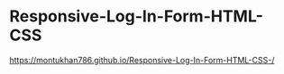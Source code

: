 # Responsive-Log-In-Form-HTML-CSS

https://montukhan786.github.io/Responsive-Log-In-Form-HTML-CSS-/
